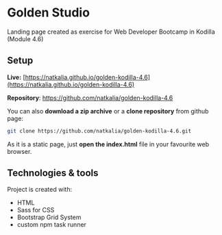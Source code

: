 # Golden Studio
Landing page created as exercise for Web Developer Bootcamp in Kodilla (Module 4.6)

## Setup

**Live:** [https://natkalia.github.io/golden-kodilla-4.6](https://natkalia.github.io/golden-kodilla-4.6)

**Repository**: https://github.com/natkalia/golden-kodilla-4.6

You can also **download a zip archive** or a **clone repository** from github page:
```bash
git clone https://github.com/natkalia/golden-kodilla-4.6.git
```
As it is a static page, just **open the index.html** file in your favourite web browser.
	
## Technologies & tools
Project is created with:
* HTML
* Sass for CSS
* Bootstrap Grid System
* custom npm task runner

 
